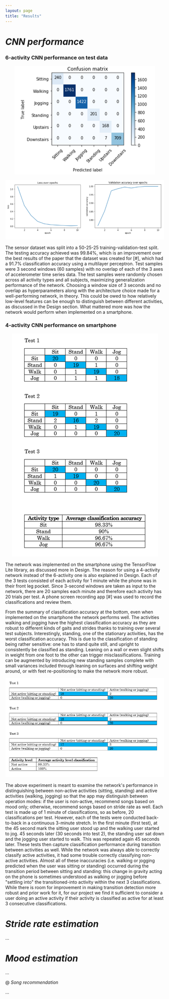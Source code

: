 ```yaml
---
layout: page
title: "Results"
---
```


# *CNN performance*

### 6-activity CNN performance on test data 

<p align="center"><img src="/assets/images/results_cnn_confusion.PNG"></p>
<p align="center"><img src="/assets/images/results_cnn_loss.PNG"></p>
<p>The sensor dataset was split into a 50-25-25 training-validation-test split. The testing accuracy achieved was 99.84%, which is an improvement
over the best results of the paper that the dataset was created for [#], which had a 91.7% classification accuracy using a multilayer perceptron. 
Test samples were 3 second windows (60 samples) with no overlap of each of the 3 axes of accelerometer time series data. The test samples were 
randomly chosen across all activity types and all subjects, maximizing generalization performance of the network.
Choosing a window size of 3 seconds and no overlap as hyperparameters along with the architecture choice made for a well-performing network, in theory.
This could be owed to how relatively low-level features can be enough to distinguish between different activities, as discussed in the Design section.
What mattered more was how the network would perform when implemented on a smartphone.</p>

### 4-activity CNN performance on smartphone 

<p align="center"><img src="/assets/images/results_real_life_classification.PNG"></p>

<p>The network was implemented on the smartphone using the TensorFlow Lite library, as discussed more in Design. The reason for using a 4-activity 
network instead of the 6-activity one is also explained in Design.
Each of the 3 tests consisted of each activity for 1 minute while the phone was in their front leg pocket. 
Since 3-second windows are taken as input to the network, there are 20 samples each minute and therefore each activity has 20 trials per test. A phone 
screen recording app [#] was used to record the classifications and review them.</p>

<p>From the summary of classification accuracy at the bottom, even when implemented on the smartphone the network performs well. The activities walking and jogging 
have the highest classification accuracy as they are robust to different kinds of gaits and strides thanks to training over several test subjects. Interestingly, 
standing, one of the stationary activities, has the worst classification accuracy. This is due to the classification of standing being rather sensitive: one has to stand 
quite still, and upright to consistently be classified as standing. Leaning on a wall or even slight shifts in weight from one foot to the other can trigger misclassifications.
Training can be augmented by introducing new standing samples complete with small variances included through leaning on surfaces and shifting weight around, or with 
feet re-positioning to make the network more robust.</p>

<p align="center"><img src="/assets/images/results_real_life_activity_level.PNG"></p>

<p>The above experiment is meant to examine the network's performance in distinguishing between non-active activities (sitting, standing) and active activities (walking, jogging) 
so that the app may distinguish between operation modes: if the user is non-active, recommend songs based on mood only; otherwise, recommend songs based on stride rate as well. 
Each test is made up of 1 minute of classifications, so as before, 20 classifications per test. However, each of the tests were conducted back-to-back in a continuous 3-minute 
stretch. In the first minute (first test), at the 45 second mark the sitting user stood up and the walking user started to jog. 45 seconds later (30 seconds into test 2), 
the standing user sat down and the jogging user started to walk. This was repeated again 45 seconds later. These tests then capture classification performance during 
transition between activities as well. While the network was always able to correctly classify active activities, it had some trouble correctly classifying non-active 
activities. Almost all of these inaccuracies (i.e. walking or jogging predicted when the user was sitting or standing) occurred during the transition period between sitting 
and standing: this change in gravity acting on the phone is sometimes understood as walking or jogging before "settling into" the transitioned-into activity within the next 3
classifications. While there is 
room for improvement in making transition detection more robust and prior work for it, for our project we find it sufficient to consider a user doing an active activity if their 
activity is classified as active for at least 3 consecutive classifications.</p>

# *Stride rate estimation*

...

# *Mood estimation*

...

@ *Song recommendation*

... 